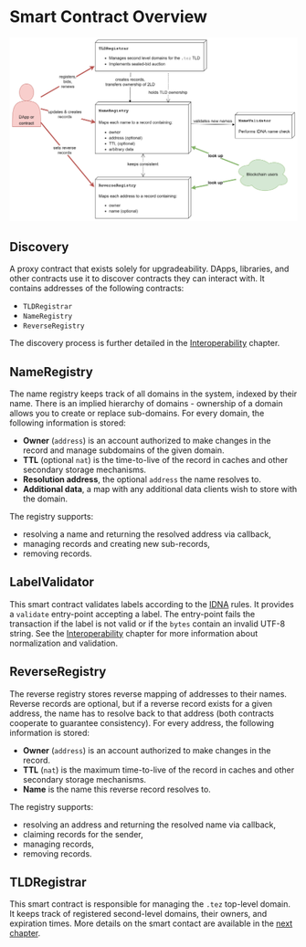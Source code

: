 # Smart Contract Overview

![Overview of Smart Contracts](../.gitbook/assets/smart_contracts.png)

## Discovery

A proxy contract that exists solely for upgradeability. DApps, libraries, and other contracts use it to discover contracts they can interact with. It contains addresses of the following contracts:

* `TLDRegistrar`
* `NameRegistry`
* `ReverseRegistry`

The discovery process is further detailed in the [Interoperability](interoperability.md) chapter.

## NameRegistry

The name registry keeps track of all domains in the system, indexed by their name. There is an implied hierarchy of domains - ownership of a domain allows you to create or replace sub-domains. For every domain, the following information is stored:

* **Owner** \(`address`\) is an account authorized to make changes in the record and manage subdomains of the given domain.
* **TTL** \(optional `nat`\) is the time-to-live of the record in caches and other secondary storage mechanisms.
* **Resolution address**, the optional `address` the name resolves to.
* **Additional data**, a map with any additional data clients wish to store with the domain.

The registry supports:

* resolving a name and returning the resolved address via callback,
* managing records and creating new sub-records,
* removing records.

## LabelValidator

This smart contract validates labels according to the [IDNA](https://en.wikipedia.org/wiki/Internationalized_domain_name) rules. It provides a `validate` entry-point accepting a label. The entry-point fails the transaction if the label is not valid or if the `bytes` contain an invalid UTF-8 string. See the [Interoperability](interoperability.md) chapter for more information about normalization and validation.

## ReverseRegistry

The reverse registry stores reverse mapping of addresses to their names. Reverse records are optional, but if a reverse record exists for a given address, the name has to resolve back to that address \(both contracts cooperate to guarantee consistency\). For every address, the following information is stored:

* **Owner** \(`address`\) is an account authorized to make changes in the record.
* **TTL** \(`nat`\) is the maximum time-to-live of the record in caches and other secondary storage mechanisms.
* **Name** is the name this reverse record resolves to.

The registry supports:

* resolving an address and returning the resolved name via callback,
* claiming records for the sender,
* managing records,
* removing records.

## TLDRegistrar

This smart contract is responsible for managing the `.tez` top-level domain. It keeps track of registered second-level domains, their owners, and expiration times. More details on the smart contact are available in the [next chapter](top-level-domain-registrar.md).

